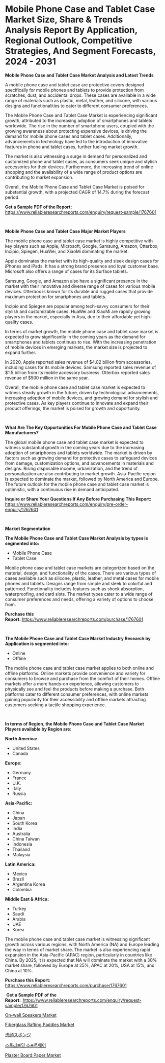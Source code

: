 <p><h1>Mobile Phone Case and Tablet Case Market Size, Share & Trends Analysis Report By Application, Regional Outlook, Competitive Strategies, And Segment Forecasts, 2024 - 2031</h1></p><p><strong>Mobile Phone Case and Tablet Case Market Analysis and Latest Trends</strong></p>
<p><p>A mobile phone case and tablet case are protective covers designed specifically for mobile phones and tablets to provide protection from scratches, dust, and accidental drops. These cases are available in a wide range of materials such as plastic, metal, leather, and silicone, with various designs and functionalities to cater to different consumer preferences.</p><p>The Mobile Phone Case and Tablet Case Market is experiencing significant growth, attributed to the increasing adoption of smartphones and tablets worldwide. The rise in the number of smartphone users, coupled with the growing awareness about protecting expensive devices, is driving the demand for mobile phone cases and tablet cases. Additionally, advancements in technology have led to the introduction of innovative features in phone and tablet cases, further fueling market growth.</p><p>The market is also witnessing a surge in demand for personalized and customized phone and tablet cases, as consumers seek unique and stylish accessories for their devices. Furthermore, the increasing trend of online shopping and the availability of a wide range of product options are contributing to market expansion.</p><p>Overall, the Mobile Phone Case and Tablet Case Market is poised for substantial growth, with a projected CAGR of 14.7% during the forecast period.</p></p>
<p><strong>Get a Sample PDF of the Report:&nbsp;</strong> <a href="https://www.reliableresearchreports.com/enquiry/request-sample/1767601">https://www.reliableresearchreports.com/enquiry/request-sample/1767601</a></p>
<p>&nbsp;</p>
<p><strong>Mobile Phone Case and Tablet Case Major Market Players</strong></p>
<p><p>The mobile phone case and tablet case market is highly competitive with key players such as Apple, Microsoft, Google, Samsung, Amazon, Otterbox, Incipio, Spiegen, HuaWei, and XiaoMi dominating the market. </p><p>Apple dominates the market with its high-quality and sleek design cases for iPhones and iPads. It has a strong brand presence and loyal customer base. Microsoft also offers a range of cases for its Surface tablets.</p><p>Samsung, Google, and Amazon also have a significant presence in the market with their innovative and diverse range of cases for various mobile devices. Otterbox is known for its durable and rugged cases that provide maximum protection for smartphones and tablets.</p><p>Incipio and Spiegen are popular among tech-savvy consumers for their stylish and customizable cases. HuaWei and XiaoMi are rapidly growing players in the market, especially in Asia, due to their affordable yet high-quality cases.</p><p>In terms of market growth, the mobile phone case and tablet case market is expected to grow significantly in the coming years as the demand for smartphones and tablets continues to rise. With the increasing penetration of mobile devices in emerging markets, the market size is projected to expand further.</p><p>In 2020, Apple reported sales revenue of $4.02 billion from accessories, including cases for its mobile devices. Samsung reported sales revenue of $1.5 billion from its mobile accessory business. Otterbox reported sales revenue of $500 million in the same year.</p><p>Overall, the mobile phone case and tablet case market is expected to witness steady growth in the future, driven by technological advancements, increasing adoption of mobile devices, and growing demand for stylish and protective cases. As key players continue to innovate and expand their product offerings, the market is poised for growth and opportunity.</p></p>
<p>&nbsp;</p>
<p><strong>What Are The Key Opportunities For Mobile Phone Case and Tablet Case Manufacturers?</strong></p>
<p><p>The global mobile phone case and tablet case market is expected to witness substantial growth in the coming years due to the increasing adoption of smartphones and tablets worldwide. The market is driven by factors such as growing demand for protective cases to safeguard devices from damage, customization options, and advancements in materials and designs. Rising disposable income, urbanization, and the trend of personalization are also contributing to market growth. Asia-Pacific region is expected to dominate the market, followed by North America and Europe. The future outlook for the mobile phone case and tablet case market is optimistic, with a continuous rise in demand anticipated.</p></p>
<p><strong>Inquire or Share Your Questions If Any Before Purchasing This Report:</strong> <a href="https://www.reliableresearchreports.com/enquiry/pre-order-enquiry/1767601">https://www.reliableresearchreports.com/enquiry/pre-order-enquiry/1767601</a></p>
<p>&nbsp;</p>
<p><strong>Market Segmentation</strong></p>
<p><strong>The Mobile Phone Case and Tablet Case Market Analysis by types is segmented into:</strong></p>
<p><ul><li>Mobile Phone Case</li><li>Tablet Case</li></ul></p>
<p><p>Mobile phone case and tablet case markets are categorized based on the material, design, and functionality of the cases. There are various types of cases available such as silicone, plastic, leather, and metal cases for mobile phones and tablets. Designs range from simple and sleek to colorful and patterned. Functionality includes features such as shock absorption, waterproofing, and card slots. The market types cater to a wide range of consumer preferences and needs, offering a variety of options to choose from.</p></p>
<p><strong>Purchase this Report:&nbsp;</strong><a href="https://www.reliableresearchreports.com/purchase/1767601">https://www.reliableresearchreports.com/purchase/1767601</a></p>
<p>&nbsp;</p>
<p><strong>The Mobile Phone Case and Tablet Case Market Industry Research by Application is segmented into:</strong></p>
<p><ul><li>Online</li><li>Offline</li></ul></p>
<p><p>The mobile phone case and tablet case market applies to both online and offline platforms. Online markets provide convenience and variety for consumers to browse and purchase from the comfort of their homes. Offline markets offer a more hands-on experience, allowing customers to physically see and feel the products before making a purchase. Both platforms cater to different consumer preferences, with online markets gaining popularity for their accessibility and offline markets attracting customers seeking a tactile shopping experience.</p></p>
<p>&nbsp;</p>
<p><strong>In terms of Region, the Mobile Phone Case and Tablet Case Market Players available by Region are:</strong></p>
<p>
    <p> <strong> North America: </strong>
        <ul>
            <li>United States</li>
            <li>Canada</li>
        </ul>
        </p> 
    <p> <strong> Europe: </strong>
        <ul>
            <li>Germany</li>
            <li>France</li>
            <li>U.K.</li>
            <li>Italy</li>
            <li>Russia</li>
        </ul>
        </p> 
    <p> <strong> Asia-Pacific: </strong>
        <ul>
            <li>China</li>
            <li>Japan</li>
            <li>South Korea</li>
            <li>India</li>
            <li>Australia</li>
            <li>China Taiwan</li>
            <li>Indonesia</li>
            <li>Thailand</li>
            <li>Malaysia</li>
        </ul>
        </p> 
    <p> <strong> Latin America: </strong>
        <ul>
            <li>Mexico</li>
            <li>Brazil</li>
            <li>Argentina Korea</li>
            <li>Colombia</li>
        </ul>
        </p> 
    <p> <strong> Middle East & Africa: </strong>
        <ul>
            <li>Turkey</li>
            <li>Saudi</li>
            <li>Arabia</li>
            <li>UAE</li>
            <li>Korea</li>
        </ul>
    </p>
    </p>
<p><p>The mobile phone case and tablet case market is witnessing significant growth across various regions, with North America (NA) and Europe leading the way in terms of market share. The market is also experiencing rapid expansion in the Asia-Pacific (APAC) region, particularly in countries like China. By 2025, it is expected that NA will dominate the market with a 30% market share, followed by Europe at 25%, APAC at 20%, USA at 15%, and China at 10%.</p></p>
<p><strong>Purchase this Report: </strong><a href="https://www.reliableresearchreports.com/purchase/1767601">https://www.reliableresearchreports.com/purchase/1767601</a></p>
<p>&nbsp;<strong>Get a Sample PDF of the Report:&nbsp;&nbsp;</strong><a href="https://www.reliableresearchreports.com/enquiry/request-sample/1767601">https://www.reliableresearchreports.com/enquiry/request-sample/1767601</a></p>
<p><strong></strong></p>
<p><p><a href="https://github.com/beatblasta/Market-Research-Report-List-2/blob/main/on-wall-speakers-market.md">On-wall Speakers Market</a></p><p><a href="https://github.com/shotows/Market-Research-Report-List-2/blob/main/fiberglass-rafting-paddles-market.md">Fiberglass Rafting Paddles Market</a></p><p><a href="https://github.com/cbigkbh02719/Market-Research-Report-List-1/blob/main/99091367320.md">洗顔スポンジ</a></p><p><a href="https://github.com/vs019sa3m8x/Market-Research-Report-List-1/blob/main/64772176156.md">스토리보딩 소프트웨어</a></p><p><a href="https://issuu.com/reportprime-2/docs/plaster-board-paper-market-size-2030.pptx">Plaster Board Paper Market</a></p></p>